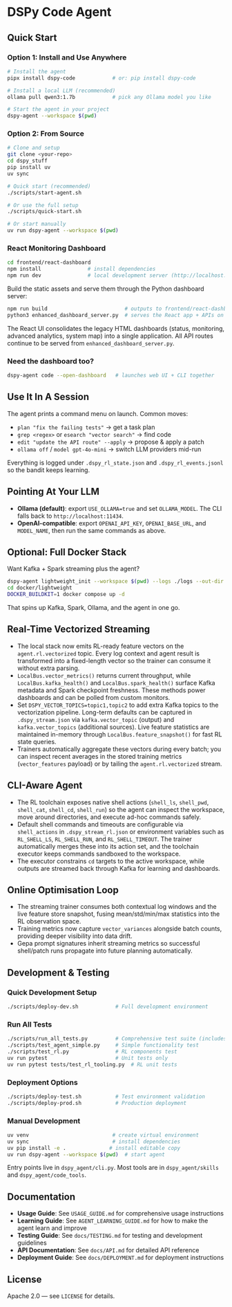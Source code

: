 # DSPy Code Agent

## Quick Start

### Option 1: Install and Use Anywhere
```bash
# Install the agent
pipx install dspy-code            # or: pip install dspy-code

# Install a local LLM (recommended)
ollama pull qwen3:1.7b            # pick any Ollama model you like

# Start the agent in your project
dspy-agent --workspace $(pwd)
```

### Option 2: From Source
```bash
# Clone and setup
git clone <your-repo>
cd dspy_stuff
pip install uv
uv sync

# Quick start (recommended)
./scripts/start-agent.sh

# Or use the full setup
./scripts/quick-start.sh

# Or start manually
uv run dspy-agent --workspace $(pwd)
```

### React Monitoring Dashboard
```bash
cd frontend/react-dashboard
npm install               # install dependencies
npm run dev               # local development server (http://localhost:5173)
```

Build the static assets and serve them through the Python dashboard server:
```bash
npm run build                         # outputs to frontend/react-dashboard/dist
python3 enhanced_dashboard_server.py  # serves the React app + APIs on :8080
```

The React UI consolidates the legacy HTML dashboards (status, monitoring, advanced analytics, system map) into a single application. All API routes continue to be served from `enhanced_dashboard_server.py`.

### Need the dashboard too?
```bash
dspy-agent code --open-dashboard   # launches web UI + CLI together
```

## Use It In A Session
The agent prints a command menu on launch. Common moves:
- `plan "fix the failing tests"` → get a task plan
- `grep <regex>` or `esearch "vector search"` → find code
- `edit "update the API route" --apply` → propose & apply a patch
- `ollama off` / `model gpt-4o-mini` → switch LLM providers mid-run

Everything is logged under `.dspy_rl_state.json` and `.dspy_rl_events.jsonl` so the bandit keeps learning.

## Pointing At Your LLM
- **Ollama (default)**: export `USE_OLLAMA=true` and set `OLLAMA_MODEL`. The CLI falls back to `http://localhost:11434`.
- **OpenAI-compatible**: export `OPENAI_API_KEY`, `OPENAI_BASE_URL`, and `MODEL_NAME`, then run the same commands as above.

## Optional: Full Docker Stack
Want Kafka + Spark streaming plus the agent?
```bash
dspy-agent lightweight_init --workspace $(pwd) --logs ./logs --out-dir docker/lightweight
cd docker/lightweight
DOCKER_BUILDKIT=1 docker compose up -d
```
That spins up Kafka, Spark, Ollama, and the agent in one go.

## Real-Time Vectorized Streaming
- The local stack now emits RL-ready feature vectors on the `agent.rl.vectorized` topic. Every log context and agent result is transformed into a fixed-length vector so the trainer can consume it without extra parsing.
- `LocalBus.vector_metrics()` returns current throughput, while `LocalBus.kafka_health()` and `LocalBus.spark_health()` surface Kafka metadata and Spark checkpoint freshness. These methods power dashboards and can be polled from custom monitors.
- Set `DSPY_VECTOR_TOPICS=topic1,topic2` to add extra Kafka topics to the vectorization pipeline. Long-term defaults can be captured in `.dspy_stream.json` via `kafka.vector_topic` (output) and `kafka.vector_topics` (additional sources). Live feature statistics are maintained in-memory through `LocalBus.feature_snapshot()` for fast RL state queries.
- Trainers automatically aggregate these vectors during every batch; you can inspect recent averages in the stored training metrics (`vector_features` payload) or by tailing the `agent.rl.vectorized` stream.

## CLI-Aware Agent
- The RL toolchain exposes native shell actions (`shell_ls`, `shell_pwd`, `shell_cat`, `shell_cd`, `shell_run`) so the agent can inspect the workspace, move around directories, and execute ad-hoc commands safely.
- Default shell commands and timeouts are configurable via `shell_actions` in `.dspy_stream_rl.json` or environment variables such as `RL_SHELL_LS`, `RL_SHELL_RUN`, and `RL_SHELL_TIMEOUT`. The trainer automatically merges these into its action set, and the toolchain executor keeps commands sandboxed to the workspace.
- The executor constrains `cd` targets to the active workspace, while outputs are streamed back through Kafka for learning and dashboards.

## Online Optimisation Loop
- The streaming trainer consumes both contextual log windows and the live feature store snapshot, fusing mean/std/min/max statistics into the RL observation space.
- Training metrics now capture `vector_variances` alongside batch counts, providing deeper visibility into data drift.
- Gepa prompt signatures inherit streaming metrics so successful shell/patch runs propagate into future planning automatically.


## Development & Testing

### Quick Development Setup
```bash
./scripts/deploy-dev.sh            # Full development environment
```

### Run All Tests
```bash
./scripts/run_all_tests.py         # Comprehensive test suite (includes RL)
./scripts/test_agent_simple.py     # Simple functionality test
./scripts/test_rl.py               # RL components test
uv run pytest                      # Unit tests only
uv run pytest tests/test_rl_tooling.py  # RL unit tests
```

### Deployment Options
```bash
./scripts/deploy-test.sh           # Test environment validation
./scripts/deploy-prod.sh           # Production deployment
```

### Manual Development
```bash
uv venv                           # create virtual environment
uv sync                           # install dependencies
uv pip install -e .              # install editable copy
uv run dspy-agent --workspace $(pwd)  # start agent
```

Entry points live in `dspy_agent/cli.py`. Most tools are in `dspy_agent/skills` and `dspy_agent/code_tools`.

## Documentation

- **Usage Guide**: See `USAGE_GUIDE.md` for comprehensive usage instructions
- **Learning Guide**: See `AGENT_LEARNING_GUIDE.md` for how to make the agent learn and improve
- **Testing Guide**: See `docs/TESTING.md` for testing and development guidelines
- **API Documentation**: See `docs/API.md` for detailed API reference
- **Deployment Guide**: See `docs/DEPLOYMENT.md` for deployment instructions

## License
Apache 2.0 — see `LICENSE` for details.
